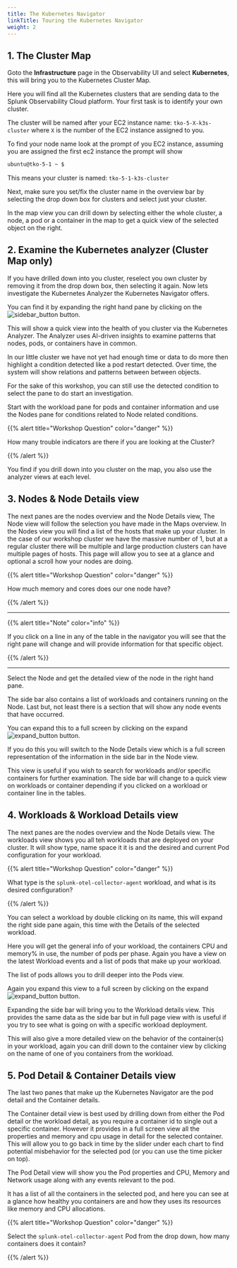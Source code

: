 ```yaml
---
title: The Kubernetes Navigator
linkTitle: Touring the Kubernetes Navigator
weight: 2
---
```


## 1. The Cluster Map

Goto the **Infrastructure** page in the Observability UI and select **Kubernetes**, this will bring you to the Kubernetes Cluster Map.

Here you will find all the Kubernetes clusters that are sending data to the Splunk Observability Cloud platform. Your first task is to identify your own cluster.

The cluster will be named after your EC2 instance name: `tko-5-X-k3s-cluster` where `X` is the number of the EC2 instance assigned to you.

To find your node name look at the prompt of you EC2 instance, assuming you are assigned the first ec2 instance the prompt will show

``` bash
ubuntu@tko-5-1 ~ $
```

This means your cluster is named: `tko-5-1-k3s-cluster`

Next, make sure you set/fix the cluster name in the overview bar by selecting the drop down box for clusters and select just your cluster.

In the map view you can drill down by selecting either the whole cluster, a node, a pod or a container in the map to get  a quick view of the selected object on the right.

## 2. Examine the Kubernetes analyzer (Cluster Map only)

If you have drilled down into you cluster, reselect you own cluster by removing it from the drop down box, then selecting it again. Now lets investigate the Kubernetes Analyzer the Kubernetes Navigator offers.

You can find it by expanding the right hand pane by clicking on the ![sidebar_button](../images/sidebar-button.png) button.

This will show a quick view into the health of you cluster via the Kubernetes Analyzer. The Analyzer uses AI-driven insights to examine patterns that nodes, pods, or containers have in common.

In our little cluster we have not yet had enough time or data to do more then highlight a condition detected like a pod restart detected. Over time, the system will show relations and patterns between between objects.

For the sake of this workshop, you can still use the detected condition to select the pane to do start an investigation.

Start with the workload pane for pods and container information and use the Nodes pane for conditions related to Node related conditions.

{{% alert title="Workshop Question" color="danger" %}}

How many trouble indicators are there if you are looking at the Cluster?

{{% /alert %}}

You find if you drill down into you cluster on the map, you also use  the analyzer views at each level.

## 3.  Nodes & Node Details view

The next panes are the nodes overview and the Node Details view, The Node view will follow the selection you have made in the Maps overview. In the Nodes view you will find a list of the hosts that make up your cluster. In the case  of our workshop cluster we have the massive number of 1, but at a regular cluster there will be multiple  and large production clusters can have multiple pages of hosts. This page will allow you to see at a glance and optional a scroll how your nodes are doing.

{{% alert title="Workshop Question" color="danger" %}}

How much memory and cores does our one node have?

{{% /alert %}}

---

{{% alert title="Note" color="info" %}}

If you click on a line in any of the table in the navigator you will see that the right pane will change and will provide information for that specific object.

{{% /alert %}}

---

Select the Node and get the detailed view of the node in the right hand pane.

The side bar also contains a list of workloads and containers running on the Node. Last but, not least there is a section that will show any node events that have occurred.

You can expand this to a full screen by clicking on the expand ![expand_button](../images/expand-button.png) button.

If you do this you will switch to the Node Details view which is a full screen representation of the information in the side bar in the Node view.

This view is useful if you wish to search for workloads and/or specific containers for further examination. The side bar will change to a quick view on workloads or container depending if you clicked on a workload or container line in the tables.

## 4. Workloads & Workload Details view

The next panes are the nodes overview and the Node Details view.  The workloads view shows you all teh workloads that are deployed on your cluster. It will show type, name space it it is and the desired and current Pod configuration for your workload.

{{% alert title="Workshop Question" color="danger" %}}

What type is the `splunk-otel-collector-agent` workload, and what is its desired configuration?

{{% /alert %}}

You can select a workload by double clicking on its name, this will expand the right side pane again, this time with the Details of the selected workload.

Here you will get the general info of your workload, the containers CPU and memory% in use, the number of pods per phase. Again you have a view on the latest Workload events and a list of  pods that make up your workload.

The list of pods allows you to drill deeper into the Pods view.

Again you expand this view to a full screen by clicking on the expand ![expand_button](../images/expand-button.png) button.

Expanding the side bar will bring you to the Workload details view. This provides the same data as the side bar but in full page view with is useful if you try to see what is going on with a specific workload deployment.

This will also give a more detailed view on the behavior of the container(s) in your workload, again you can drill down to the container view by clicking on the name of one of you containers from the workload.

## 5. Pod Detail & Container Details view

The last two panes that make up the Kubernetes Navigator are the pod detail and the Container details.

The Container detail view is best used by drilling down from either the Pod detail or the workload detail, as you require a container id to single out a specific container. However it provides in a full screen view all the properties and memory and cpu usage in detail for the selected container. This will allow you to go back in time by the slider under each chart to find potential misbehavior for the selected pod (or you can use the time picker on top).

The Pod Detail view will show you the Pod properties and  CPU, Memory and Network usage along with any events relevant to the pod.

It has a list of all the containers in the selected pod, and here you can see at a glance how healthy you containers are and how they uses its resources like memory and CPU allocations.

{{% alert title="Workshop Question" color="danger" %}}

Select the `splunk-otel-collector-agent` Pod from the drop down, how many containers does it contain?

{{% /alert %}}
